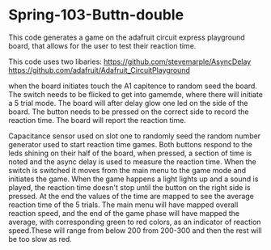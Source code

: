 # Spring-103-Buttn-double
This code generates a game on the  adafruit circuit express playground board, that allows for the user to test their reaction time. 

This code uses two libaries:
https://github.com/stevemarple/AsyncDelay
https://github.com/adafruit/Adafruit_CircuitPlayground


when the board initiates touch the A1 capitence to random seed the board.
The switch needs to be flicked to get into gamemde, where there will initiate a 5 trial mode.
The board will after delay glow one led on the side of the board.
The button needs to be pressed on the correct side to record the reaction time.
The board will report the reaction time.

Capacitance sensor used on slot one to randomly seed the random number generator used to start reaction time games. Both buttons respond to the leds shining on their half of the board, when pressed, a section of time is noted and the async delay is used to measure the reaction time. When the switch is switched it moves from the main menu to the game mode and initiates the game. When the game happens a light lights up and a sound is played, the reaction time doesn't stop until the button on the right side is pressed. At the end the values of the time are mapped to see the average reaction time of the 5 trials. The main menu will have mapped overall reaction speed, and the end of the game phase will have mapped the average, with corresponding green to red colors, as an indicator of reaction speed.These will range from below 200 from 200-300 and then the rest will be too slow as red.
